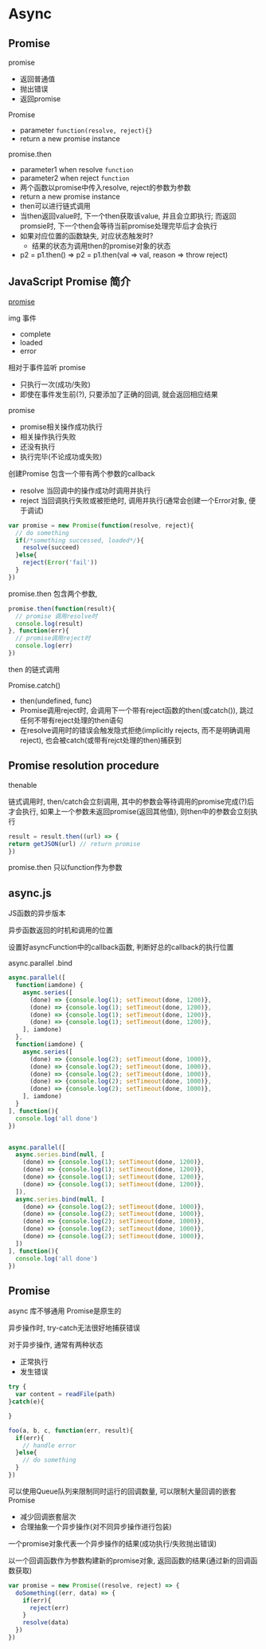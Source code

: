 # Async

## Promise

promise
- 返回普通值
- 抛出错误
- 返回promise

Promise
- parameter `function(resolve, reject){}`
- return a new promise instance

promise.then
- parameter1 when resolve `function`
- parameter2 when reject `function`
- 两个函数以promise中传入resolve, reject的参数为参数
- return a new promise instance
- then可以进行链式调用
- 当then返回value时, 下一个then获取该value, 并且会立即执行; 而返回promsie时, 下一个then会等待当前promise处理完毕后才会执行
- 如果对应位置的函数缺失, 对应状态触发时?
  - 结果的状态为调用then的promise对象的状态
- p2 = p1.then() => p2 = p1.then(val => val, reason => throw reject)

## JavaScript Promise 简介

[promise](https://developers.google.com/web/fundamentals/primers/promises?hl=zh-cn)

img 事件
- complete
- loaded
- error

相对于事件监听
promise
- 只执行一次(成功/失败)
- 即使在事件发生前(?), 只要添加了正确的回调, 就会返回相应结果

promise
- promise相关操作成功执行
- 相关操作执行失败
- 还没有执行
- 执行完毕(不论成功或失败)


创建Promise
包含一个带有两个参数的callback
- resolve 当回调中的操作成功时调用并执行
- reject 当回调执行失败或被拒绝时, 调用并执行(通常会创建一个Error对象, 便于调试)


```js
var promise = new Promise(function(resolve, reject){
  // do something
  if(/*something successed, loaded*/){
    resolve(succeed)
  }else{
    reject(Error('fail'))
  }
})
```

promise.then 包含两个参数, 


```js
promise.then(function(result){
  // promise 调用resolve时
  console.log(result)
}, function(err){
  // promise调用reject时
  console.log(err)
})
```

then 的链式调用

Promise.catch()
- then(undefined, func)
- Promise调用reject时, 会调用下一个带有reject函数的then(或catch()), 跳过任何不带有reject处理的then语句
- 在resolve调用时的错误会触发隐式拒绝(implicitly rejects, 而不是明确调用reject), 也会被catch(或带有rejct处理的then)捕获到

## Promise resolution procedure

thenable

链式调用时, then/catch会立刻调用, 其中的参数会等待调用的promise完成(?)后才会执行, 如果上一个参数未返回promise(返回其他值), 则then中的参数会立刻执行

```js
result = result.then((url) => {
return getJSON(url) // return promise
})
```

promise.then 只以function作为参数

## async.js

JS函数的异步版本

异步函数返回的时机和调用的位置

设置好asyncFunction中的callback函数, 判断好总的callback的执行位置

async.parallel
.bind

```js
async.parallel([
  function(iamdone) {
    async.series([
      (done) => {console.log(1); setTimeout(done, 1200)},
      (done) => {console.log(1); setTimeout(done, 1200)},
      (done) => {console.log(1); setTimeout(done, 1200)},
      (done) => {console.log(1); setTimeout(done, 1200)},
    ], iamdone)
  },
  function(iamdone) {
    async.series([
      (done) => {console.log(2); setTimeout(done, 1000)},
      (done) => {console.log(2); setTimeout(done, 1000)},
      (done) => {console.log(2); setTimeout(done, 1000)},
      (done) => {console.log(2); setTimeout(done, 1000)},
      (done) => {console.log(2); setTimeout(done, 1000)},
    ], iamdone)
  }
], function(){
  console.log('all done')
})


async.parallel([
  async.series.bind(null, [
    (done) => {console.log(1); setTimeout(done, 1200)},
    (done) => {console.log(1); setTimeout(done, 1200)},
    (done) => {console.log(1); setTimeout(done, 1200)},
    (done) => {console.log(1); setTimeout(done, 1200)},
  ]),
  async.series.bind(null, [
    (done) => {console.log(2); setTimeout(done, 1000)},
    (done) => {console.log(2); setTimeout(done, 1000)},
    (done) => {console.log(2); setTimeout(done, 1000)},
    (done) => {console.log(2); setTimeout(done, 1000)},
    (done) => {console.log(2); setTimeout(done, 1000)},
  ])
], function(){
  console.log('all done')
})
```

## Promise

async 库不够通用
Promise是原生的

异步操作时, try-catch无法很好地捕获错误

对于异步操作, 通常有两种状态
- 正常执行
- 发生错误

```js
try {
  var content = readFile(path)
}catch(e){

}

foo(a, b, c, function(err, result){
  if(err){
    // handle error
  }else{
    // do something
  }
})
```

可以使用Queue队列来限制同时运行的回调数量, 可以限制大量回调的嵌套
Promise
- 减少回调嵌套层次
- 合理抽象一个异步操作(对不同异步操作进行包装)

一个promise对象代表一个异步操作的结果(成功执行/失败抛出错误)

以一个回调函数作为参数构建新的promise对象, 返回函数的结果(通过新的回调函数获取)

```js
var promise = new Promise((resolve, reject) => {
  doSomething((err, data) => {
    if(err){
      reject(err)
    }
    resolve(data)
  })
})
```

